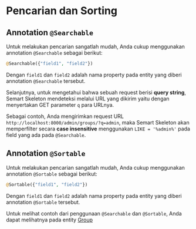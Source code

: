 # Pencarian dan Sorting

## Annotation `@Searchable`

Untuk melakukan pencarian sangatlah mudah, Anda cukup menggunakan annotation `@Searchable` sebagai berikut:

```php
@Searchable({"field1", "field2"})
```

Dengan `field1` dan `field2` adalah nama property pada entity yang diberi annotation `@Searchable` tersebut.


Selanjutnya, untuk mengetahui bahwa sebuah request berisi **query string**, Semart Skeleton mendeteksi melalui URL yang dikirim yaitu dengan menyertakan GET parameter `q` para URLnya.


Sebagai contoh, Anda mengirimkan request URL `http://localhost:8000/admin/groups/?q=admin`, maka Semart Skeleton akan memperfilter secara **case insensitive** menggunakan `LIKE = '%admin%'` pada field yang ada pada `@Searchable`. 

## Annotation `@Sortable`

Untuk melakukan pencarian sangatlah mudah, Anda cukup menggunakan annotation `@Sortable` sebagai berikut:

```php
@Sortable({"field1", "field2"})
```

Dengan `field1` dan `field2` adalah nama property pada entity yang diberi annotation `@Sortable` tersebut.

Untuk melihat contoh dari penggunaan `@Searchable` dan `@Sortable`, Anda dapat melihatnya pada entity [Group](../src/Entity/Group.php)
